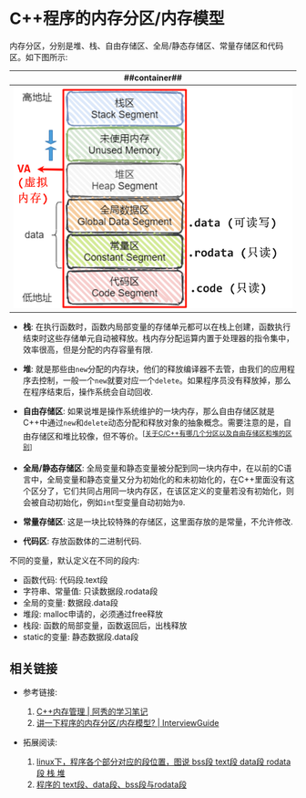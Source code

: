 # C++程序的内存分区/内存模型
内存分区，分别是堆、栈、自由存储区、全局/静态存储区、常量存储区和代码区。如下图所示:

| ##container## |
|:--:|
|![Clip_2024-07-06_17-30-43.png ##w700##](./Clip_2024-07-06_17-30-43.png)|

- **栈**: 在执行函数时，函数内局部变量的存储单元都可以在栈上创建，函数执行结束时这些存储单元自动被释放。栈内存分配运算内置于处理器的指令集中，效率很高，但是分配的内存容量有限.

- **堆**: 就是那些由`new`分配的内存块，他们的释放编译器不去管，由我们的应用程序去控制，一般一个`new`就要对应一个`delete`。如果程序员没有释放掉，那么在程序结束后，操作系统会自动回收.

- **自由存储区**: 如果说堆是操作系统维护的一块内存，那么自由存储区就是C++中通过`new`和`delete`动态分配和释放对象的抽象概念。需要注意的是，自由存储区和堆比较像，但不等价。<sup>[[关于C/C++有哪几个分区以及自由存储区和堆的区别](https://blog.csdn.net/m0_37433111/article/details/107362179)]</sup>

- **全局/静态存储区**: 全局变量和静态变量被分配到同一块内存中，在以前的C语言中，全局变量和静态变量又分为初始化的和未初始化的，在C++里面没有这个区分了，它们共同占用同一块内存区，在该区定义的变量若没有初始化，则会被自动初始化，例如`int`型变量自动初始为`0`.

- **常量存储区**: 这是一块比较特殊的存储区，这里面存放的是常量，不允许修改.

- **代码区**: 存放函数体的二进制代码.

不同的变量，默认定义在不同的段内:
- 函数代码: 代码段.text段
- 字符串、常量值: 只读数据段.rodata段
- 全局的变量: 数据段.data段
- 堆段: malloc申请的，必须通过free释放
- 栈段: 函数的局部变量，函数返回后，出栈释放
- static的变量: 静态数据段.data段

## 相关链接
- 参考链接:
    1. [C++内存管理 | 阿秀的学习笔记](https://interviewguide.cn/notes/03-hunting_job/02-interview/01-02-01-memory.html)
    2. [讲一下程序的内存分区/内存模型? | InterviewGuide](https://top.interviewguide.cn/issue/388)

- 拓展阅读:
    1. [linux下，程序各个部分对应的段位置，图说 bss段 text段 data段 rodata段 栈 堆](https://blog.csdn.net/acdefghb/article/details/106209103)
    2. [程序的 text段、data段、bss段与rodata段](https://www.cnblogs.com/zhcpku/p/14437940.html)